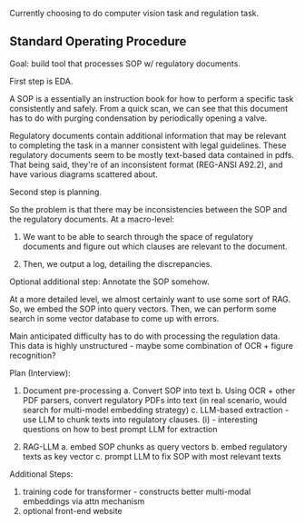 Currently choosing to do computer vision task and regulation task. 


## Standard Operating Procedure

Goal: build tool that processes SOP w/ regulatory documents.

First step is EDA. 

A SOP is a essentially an instruction book for how to perform a specific task consistently and safely. From a quick scan, we can see that this document has to do with purging condensation by periodically opening a valve. 

Regulatory documents contain additional information that may be relevant to completing the task in a manner consistent with legal guidelines. These regulatory documents seem to be mostly text-based data contained in pdfs. That being said, they're of an inconsistent format (REG-ANSI A92.2), and have various diagrams scattered about. 

Second step is planning. 

So the problem is that there may be inconsistencies between the SOP and the regulatory documents. At a macro-level:

1. We want to be able to search through the space of regulatory documents and figure out which clauses are relevant to the document. 

2. Then, we output a log, detailing the discrepancies. 

Optional additional step: Annotate the SOP somehow. 

At a more detailed level, we almost certainly want to use some sort of RAG. So, we embed the SOP into query vectors. Then, we can perform some search in some vector database to come up with errors. 

Main anticipated difficulty has to do with processing the regulation data. This data is highly unstructured - maybe some combination of OCR + figure recognition?

Plan (Interview):
1. Document pre-processing
a. Convert SOP into text
b. Using OCR + other PDF parsers, convert regulatory PDFs into text (in real scenario, would search for multi-model embedding strategy)
c. LLM-based extraction - use LLM to chunk texts into regulatory clauses. 
    (i) - interesting questions on how to best prompt LLM for extraction

2. RAG-LLM
a. embed SOP chunks as query vectors
b. embed regulatory texts as key vector
c. prompt LLM to fix SOP with most relevant texts

Additional Steps:
1. training code for transformer - constructs better multi-modal embeddings via attn mechanism
2. optional front-end website









